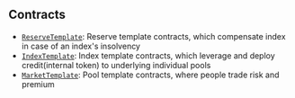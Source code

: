 ## Contracts

- [`ReserveTemplate`](contracts/ReserveTemplate.sol): Reserve template contracts, which compensate index in case of an index's insolvency
- [`IndexTemplate`](contracts/IndexTemplate.sol): Index template contracts, which leverage and deploy credit(internal token) to underlying individual pools
- [`MarketTemplate`](contracts/MarketTemplate.sol): Pool template contracts, where people trade risk and premium
